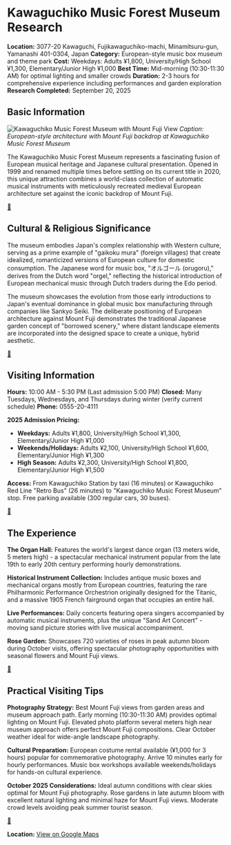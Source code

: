 # Kawaguchiko Music Forest Museum Research

**Location:** 3077-20 Kawaguchi, Fujikawaguchiko-machi, Minamitsuru-gun, Yamanashi 401-0304, Japan
**Category:** European-style music box museum and theme park
**Cost:** Weekdays: Adults ¥1,800, University/High School ¥1,300, Elementary/Junior High ¥1,000
**Best Time:** Mid-morning (10:30-11:30 AM) for optimal lighting and smaller crowds
**Duration:** 2-3 hours for comprehensive experience including performances and garden exploration
**Research Completed:** September 20, 2025

## Basic Information

![Kawaguchiko Music Forest Museum with Mount Fuji View](https://kawaguchikomusicforest.jp/wp-content/uploads/2023/04/787536972d094c917d29b5bbef478c78-1024x431.jpg)
*Caption: European-style architecture with Mount Fuji backdrop at Kawaguchiko Music Forest Museum*

The Kawaguchiko Music Forest Museum represents a fascinating fusion of European musical heritage and Japanese cultural presentation. Opened in 1999 and renamed multiple times before settling on its current title in 2020, this unique attraction combines a world-class collection of automatic musical instruments with meticulously recreated medieval European architecture set against the iconic backdrop of Mount Fuji.

[🔗](https://kawaguchikomusicforest.jp/en/)

## Cultural & Religious Significance

The museum embodies Japan's complex relationship with Western culture, serving as a prime example of "gaikoku mura" (foreign villages) that create idealized, romanticized versions of European culture for domestic consumption. The Japanese word for music box, "オルゴール (orugoru)," derives from the Dutch word "orgel," reflecting the historical introduction of European mechanical music through Dutch traders during the Edo period.

The museum showcases the evolution from those early introductions to Japan's eventual dominance in global music box manufacturing through companies like Sankyo Seiki. The deliberate positioning of European architecture against Mount Fuji demonstrates the traditional Japanese garden concept of "borrowed scenery," where distant landscape elements are incorporated into the designed space to create a unique, hybrid aesthetic.

[🔗](https://www.japan-guide.com/e/e6913.html)

## Visiting Information

**Hours:** 10:00 AM - 5:30 PM (Last admission 5:00 PM)
**Closed:** Many Tuesdays, Wednesdays, and Thursdays during winter (verify current schedule)
**Phone:** 0555-20-4111

**2025 Admission Pricing:**
- **Weekdays:** Adults ¥1,800, University/High School ¥1,300, Elementary/Junior High ¥1,000
- **Weekends/Holidays:** Adults ¥2,100, University/High School ¥1,600, Elementary/Junior High ¥1,300
- **High Season:** Adults ¥2,300, University/High School ¥1,800, Elementary/Junior High ¥1,500

**Access:** From Kawaguchiko Station by taxi (16 minutes) or Kawaguchiko Red Line "Retro Bus" (26 minutes) to "Kawaguchiko Music Forest Museum" stop. Free parking available (300 regular cars, 30 buses).

[🔗](https://www.gltjp.com/en/directory/item/11700/)

## The Experience

**The Organ Hall:** Features the world's largest dance organ (13 meters wide, 5 meters high) - a spectacular mechanical instrument popular from the late 19th to early 20th century performing hourly demonstrations.

**Historical Instrument Collection:** Includes antique music boxes and mechanical organs mostly from European countries, featuring the rare Philharmonic Performance Orchestrion originally designed for the Titanic, and a massive 1905 French fairground organ that occupies an entire hall.

**Live Performances:** Daily concerts featuring opera singers accompanied by automatic musical instruments, plus the unique "Sand Art Concert" - moving sand picture stories with live musical accompaniment.

**Rose Garden:** Showcases 720 varieties of roses in peak autumn bloom during October visits, offering spectacular photography opportunities with seasonal flowers and Mount Fuji views.

[🔗](https://voyapon.com/kawaguchiko-music-forest-near-mt-fuji/)

## Practical Visiting Tips

**Photography Strategy:** Best Mount Fuji views from garden areas and museum approach path. Early morning (10:30-11:30 AM) provides optimal lighting on Mount Fuji. Elevated photo platform several meters high near museum approach offers perfect Mount Fuji compositions. Clear October weather ideal for wide-angle landscape photography.

**Cultural Preparation:** European costume rental available (¥1,000 for 3 hours) popular for commemorative photography. Arrive 10 minutes early for hourly performances. Music box workshops available weekends/holidays for hands-on cultural experience.

**October 2025 Considerations:** Ideal autumn conditions with clear skies optimal for Mount Fuji photography. Rose gardens in late autumn bloom with excellent natural lighting and minimal haze for Mount Fuji views. Moderate crowd levels avoiding peak summer tourist season.

[🔗](https://www.tripadvisor.com/Attraction_Review-g1165976-d1379015-Reviews-Kawaguchiko_Music_Forest_Museum-Fujikawaguchiko_machi_Minamitsuru_gun_Yamanashi_.html)

**Location:** [View on Google Maps](https://www.google.com/maps/place/3077-20+Kawaguchi,+Fujikawaguchiko,+Minamitsuru+District,+Yamanashi+401-0304,+Japan)